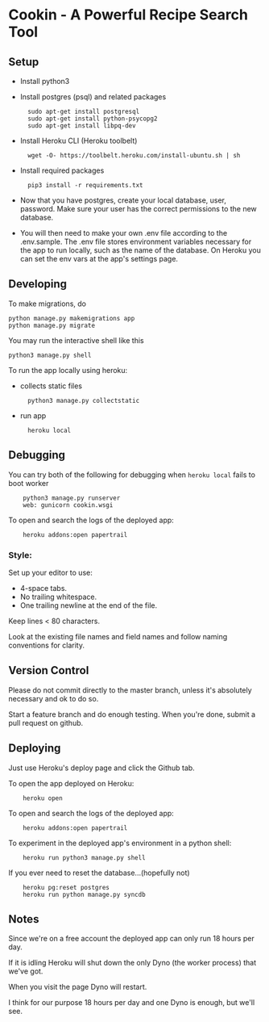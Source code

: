 # Cookin - A Powerful Recipe Search Tool

## Setup

- Install python3

- Install postgres (psql) and related packages

        sudo apt-get install postgresql
        sudo apt-get install python-psycopg2
        sudo apt-get install libpq-dev

- Install Heroku CLI (Heroku toolbelt)

        wget -O- https://toolbelt.heroku.com/install-ubuntu.sh | sh

- Install required packages

        pip3 install -r requirements.txt

- Now that you have postgres, create your local database, user, password. Make sure your user has the correct permissions to the new database.

- You will then need to make your own .env file according to the .env.sample.
The .env file stores environment variables necessary for the app to run locally, such as the name of the database.
On Heroku you can set the env vars at the app's settings page.


## Developing

To make migrations, do

    python manage.py makemigrations app
    python manage.py migrate

You may run the interactive shell like this

    python3 manage.py shell

To run the app locally using heroku:

- collects static files

        python3 manage.py collectstatic

- run app

        heroku local


## Debugging

You can try both of the following for debugging when `heroku local` fails to boot worker

        python3 manage.py runserver
        web: gunicorn cookin.wsgi

To open and search the logs of the deployed app:

        heroku addons:open papertrail


### Style:

Set up your editor to use:

- 4-space tabs.
- No trailing whitespace.
- One trailing newline at the end of the file.

Keep lines < 80 characters.

Look at the existing file names and field names and follow naming conventions for clarity.


## Version Control

Please do not commit directly to the master branch, unless it's absolutely necessary and ok to do so.

Start a feature branch and do enough testing. When you're done, submit a pull request on github.


## Deploying

Just use Heroku's deploy page and click the Github tab.

To open the app deployed on Heroku:

        heroku open

To open and search the logs of the deployed app:

        heroku addons:open papertrail

To experiment in the deployed app's environment in a python shell:

        heroku run python3 manage.py shell

If you ever need to reset the database...(hopefully not)

        heroku pg:reset postgres
        heroku run python manage.py syncdb


## Notes

Since we're on a free account the deployed app can only run 18 hours per day.

If it is idling Heroku will shut down the only Dyno (the worker process) that we've got.

When you visit the page Dyno will restart.

I think for our purpose 18 hours per day and one Dyno is enough, but we'll see.


